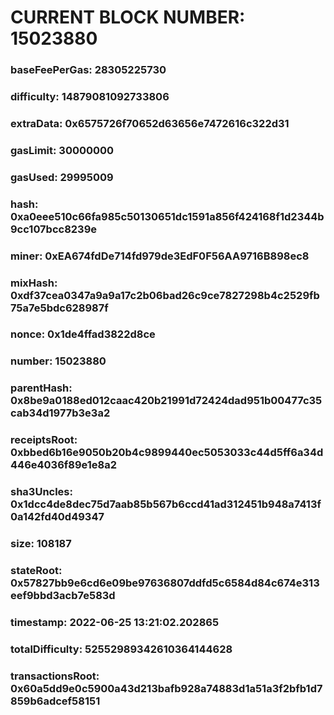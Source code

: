 # CURRENT BLOCK NUMBER: 15023880

### baseFeePerGas: 28305225730
### difficulty: 14879081092733806
### extraData: 0x6575726f70652d63656e7472616c322d31
### gasLimit: 30000000
### gasUsed: 29995009
### hash: 0xa0eee510c66fa985c50130651dc1591a856f424168f1d2344b9cc107bcc8239e
### miner: 0xEA674fdDe714fd979de3EdF0F56AA9716B898ec8
### mixHash: 0xdf37cea0347a9a9a17c2b06bad26c9ce7827298b4c2529fb75a7e5bdc628987f
### nonce: 0x1de4ffad3822d8ce
### number: 15023880
### parentHash: 0x8be9a0188ed012caac420b21991d72424dad951b00477c35cab34d1977b3e3a2
### receiptsRoot: 0xbbed6b16e9050b20b4c9899440ec5053033c44d5ff6a34d446e4036f89e1e8a2
### sha3Uncles: 0x1dcc4de8dec75d7aab85b567b6ccd41ad312451b948a7413f0a142fd40d49347
### size: 108187
### stateRoot: 0x57827bb9e6cd6e09be97636807ddfd5c6584d84c674e313eef9bbd3acb7e583d
### timestamp: 2022-06-25 13:21:02.202865
### totalDifficulty: 52552989342610364144628
### transactionsRoot: 0x60a5dd9e0c5900a43d213bafb928a74883d1a51a3f2bfb1d7859b6adcef58151
